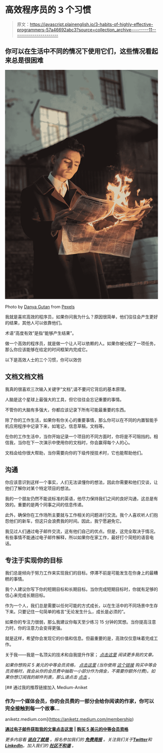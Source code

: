 # 高效程序员的 3 个习惯

> 原文：<https://javascript.plainenglish.io/3-habits-of-highly-effective-programmers-57a46692abc3?source=collection_archive---------11----------------------->

## 你可以在生活中不同的情况下使用它们，这些情况看起来总是很困难

![](img/63bafd3e7d783bf871853b4ef10ceca8.png)

Photo by [Danya Gutan](https://www.pexels.com/@danya-gutan-1529084?utm_content=attributionCopyText&utm_medium=referral&utm_source=pexels) from [Pexels](https://www.pexels.com/photo/man-reading-burning-newspaper-3278364/?utm_content=attributionCopyText&utm_medium=referral&utm_source=pexels)

我就是喜欢高效的程序员，如果你问我为什么？原因很简单，他们往往会产生更好的结果，其他人可以依靠他们。

术语“高度有效”是指“能够产生结果”。

做一个高效的程序员，就是做一个让人可以依赖的人。如果你被分配了一项任务，那么你应该能够在给定的时间框架内完成它。

以下是高效人士的三个习惯，你可以效仿

## 文档文档文档

我真的很喜欢三次输入关键字“文档”,请不要问它背后的基本原理。

人脑是这个星球上最强大的工具，但它往往会忘记重要的事情。

不管你的大脑有多强大，你都应该记录下所有可能最重要的东西。

除了你的工作生活，如果你有你关心的重要事情，那么你可以在不同的内置智能手机应用程序中记录下来，如笔记，信息草稿，文档等。

在你的工作生活中，当你开始记录一个项目的不同方面时，你将是不可阻挡的。相信我，当你在下一次演示中使用你的文档时，你会赢得每个人的心。

文档会给你很大帮助，当你需要向你的下级传授技术时，它也能帮助他们。

## 沟通

你应该意识到这样一个事实，人们无法读懂你的想法，因此你需要和他们交谈，让他们了解你对某个特定项目的想法。

我的一个朋友仍然不能说标准的英语，他尽力保持我们之间的良好沟通，这总是有效的。重要的是两个同事之间的信息传递。

此外，确保你在工作场所主要就与工作相关的问题进行交流。我个人喜欢听人们抱怨他们的新车，但这只会浪费我的时间。因此，我宁愿避免它。

我见过人们通过电子邮件交流，这有他们自己的优点。但是，这完全取决于情况。有些事情不能通过电子邮件解释，所以如果你在家工作，最好打个简短的语音电话。

## 专注于实现你的目标

我们总是倾向于努力工作来实现我们的目标。停滞不前是可能发生在你身上的最糟糕的事情。

我个人建议你写下你的短期目标和长期目标。当你完成短期目标时，你就有足够的信心来完成长期目标。

作为一个人，我们总是需要以任何可能的方式成长，以在生活中的不同场景中生存下来。只要记住一句简单的格言“无论发生什么，成长是必须的”。

如果你的专注力很弱，那么我建议你每天至少练习 15 分钟的冥想。当你提高注意力时，你的注意力会变得更强。

就是这样，希望你会发现它的价值和信息。但最重要的是，高效仅仅意味着完成工作。

关于我——我是一名顶尖的技术和自我提升作家； [*点击这里*](https://aniketz.medium.com/) *阅读更多我的文章。*

*如果你想购买 5 美元的中等会员资格，* [*点击这里*](https://aniketz.medium.com/membership) *(当你使用* [*这个链接*](https://aniketz.medium.com/membership) *购买中等会员资格时，我会从你的会员费中抽取一小部分作为佣金，不需要你额外付费)。如果你想订阅我的邮件列表，那么请点击* [*点击*](https://aniketz.medium.com/subscribe) *。*

[](https://aniketz.medium.com/membership) [## 通过我的推荐链接加入 Medium-Aniket

### 作为一个媒体会员，你的会员费的一部分会给你阅读的作家，你可以完全接触到每一个故事…

aniketz.medium.com](https://aniketz.medium.com/membership) 

[**通过电子邮件获取我的文章点击这里**](https://aniketz.medium.com/subscribe) **|** [**购买 5 美元的中等会员资格**](https://aniketz.medium.com/membership)

*更多内容看* [***说白了就是***](https://plainenglish.io/) *。报名参加我们的* [***免费周报***](http://newsletter.plainenglish.io/) *。关注我们关于*[***Twitter***](https://twitter.com/inPlainEngHQ)*和*[***LinkedIn***](https://www.linkedin.com/company/inplainenglish/)*。加入我们的* [***社区不和谐***](https://discord.gg/GtDtUAvyhW) *。*